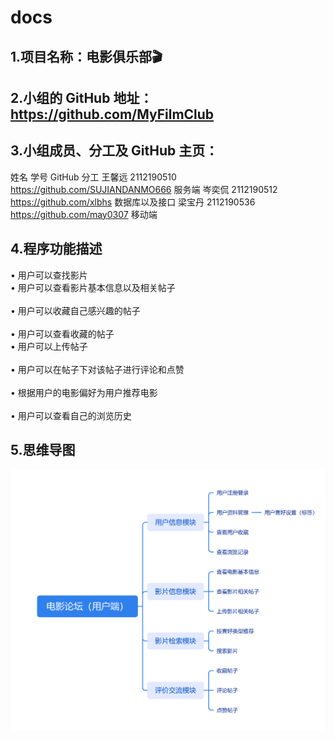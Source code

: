 # docs
## 1.项目名称：电影俱乐部🎬
## 2.小组的 GitHub 地址：https://github.com/MyFilmClub
## 3.小组成员、分工及 GitHub 主页：
姓名	学号	 GitHub	 分工
王馨远	2112190510	https://github.com/SUJIANDANMO666
服务端
岑奕侃	2112190512	https://github.com/xlbhs
数据库以及接口
梁宝丹	2112190536	https://github.com/may0307
移动端

## 4.程序功能描述
•	用户可以查找影片<br> 
•	用户可以查看影片基本信息以及相关帖子<br>                                    
•	用户可以收藏自己感兴趣的帖子<br>                         
•	用户可以查看收藏的帖子<br>
•	用户可以上传帖子<br>                               
•	用户可以在帖子下对该帖子进行评论和点赞<br>                
•	根据用户的电影偏好为用户推荐电影<br>                                            
•	用户可以查看自己的浏览历史<br>                                                
## 5.思维导图
![avatar](https://github.com/MyFilmClub/docs/blob/main/MindMap.png)
